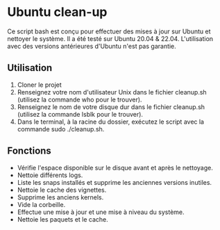 # Ubuntu clean-up

Ce script bash est conçu pour effectuer des mises à jour sur Ubuntu et nettoyer le système. Il a été testé sur Ubuntu 20.04 & 22.04. L'utilisation avec des versions antérieures d'Ubuntu n'est pas garantie.


## Utilisation

1. Cloner le projet
2. Renseignez votre nom d'utilisateur Unix dans le fichier cleanup.sh (utilisez la commande who pour le trouver).
3. Renseignez le nom de votre disque dur dans le fichier cleanup.sh (utilisez la commande lsblk pour le trouver).
4. Dans le terminal, à la racine du dossier, exécutez le script avec la commande sudo ./cleanup.sh.

## Fonctions

* Vérifie l'espace disponible sur le disque avant et après le nettoyage.
* Nettoie différents logs.
* Liste les snaps installés et supprime les anciennes versions inutiles.
* Nettoie le cache des vignettes.
* Supprime les anciens kernels.
* Vide la corbeille.
* Effectue une mise à jour et une mise à niveau du système.
* Nettoie les paquets et le cache.
